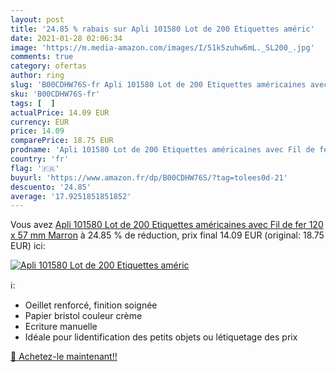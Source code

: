 ```yaml
---
layout: post
title: '24.85 % rabais sur Apli 101580 Lot de 200 Etiquettes améric'
date: 2021-01-28 02:06:34
image: 'https://m.media-amazon.com/images/I/51k5zuhw6mL._SL200_.jpg'
comments: true
category: ofertas
author: ring
slug: 'B00CDHW76S-fr Apli 101580 Lot de 200 Etiquettes américaines avec Fil de...'
sku: 'B00CDHW76S-fr'
tags: [  ]
actualPrice: 14.09 EUR
currency: EUR
price: 14.09
comparePrice: 18.75 EUR
prodname: 'Apli 101580 Lot de 200 Etiquettes américaines avec Fil de fer 120 x 57 mm Marron'
country: 'fr'
flag: '🇫🇷'
buyurl: 'https://www.amazon.fr/dp/B00CDHW76S/?tag=tolees0d-21'
descuento: '24.85'
average: '17.9251851851852'
---
```


Vous avez [Apli 101580 Lot de 200 Etiquettes américaines avec Fil de fer 120 x 57 mm Marron](https://www.amazon.fr/dp/B00CDHW76S/?tag=tolees0d-21)  à  24.85 % de réduction, prix final  14.09 EUR (original: 18.75 EUR) ici:

[![Apli 101580 Lot de 200 Etiquettes améric](https://m.media-amazon.com/images/I/51k5zuhw6mL._SL200_.jpg)](https://www.amazon.fr/dp/B00CDHW76S/?tag=tolees0d-21)

ℹ️:

- Oeillet renforcé, finition soignée
- Papier bristol couleur crème
- Ecriture manuelle
- Idéale pour lidentification des petits objets ou létiquetage des prix

[🛒 Achetez-le maintenant!!](https://www.amazon.fr/dp/B00CDHW76S/?tag=tolees0d-21)
